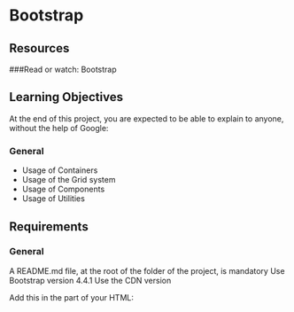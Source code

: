 # Bootstrap

## Resources
###Read or watch:
Bootstrap

## Learning Objectives
At the end of this project, you are expected to be able to explain to anyone, without the help of Google:

### General
- Usage of Containers
- Usage of the Grid system
- Usage of Components
- Usage of Utilities

## Requirements
### General
A README.md file, at the root of the folder of the project, is mandatory
Use Bootstrap version 4.4.1
Use the CDN version

Add this <link> in the <head> part of your HTML:

<link rel="stylesheet" href="https://stackpath.bootstrapcdn.com/bootstrap/4.4.1/css/bootstrap.min.css" integrity="sha384-Vkoo8x4CGsO3+Hhxv8T/Q5PaXtkKtu6ug5TOeNV6gBiFeWPGFN9MuhOf23Q9Ifjh" crossorigin="anonymous">
